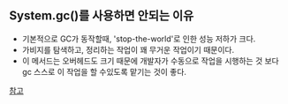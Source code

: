 ## System.gc()를 사용하면 안되는 이유
- 기본적으로 GC가 동작할때, 'stop-the-world'로 인한 성능 저하가 크다.
- 가비지를 탐색하고, 정리하는 작업이 꽤 무거운 작업이기 때문이다. 
- 이 메서드는 오버헤드도 크기 때문에 개발자가 수동으로 작업을 시행하는 것 보다 gc 스스로 이 작업을 할 수있도록 맡기는 것이 좋다.

[참고](https://codingdog.tistory.com/entry/java-systemgc-함수-쓰지-말아야-할-정도로-무겁다)
